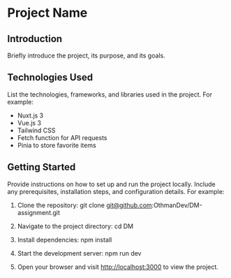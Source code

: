 # Project Name

## Introduction

Briefly introduce the project, its purpose, and its goals.

## Technologies Used

List the technologies, frameworks, and libraries used in the project. For example:

- Nuxt.js 3
- Vue.js 3
- Tailwind CSS
- Fetch function for API requests
- Pinia to store favorite items

## Getting Started

Provide instructions on how to set up and run the project locally. Include any prerequisites, installation steps, and configuration details. For example:

1. Clone the repository:
git clone git@github.com:OthmanDev/DM-assignment.git

2. Navigate to the project directory:
cd DM

3. Install dependencies:
npm install

4. Start the development server:
npm run dev

5. Open your browser and visit [http://localhost:3000](http://localhost:3000) to view the project.
